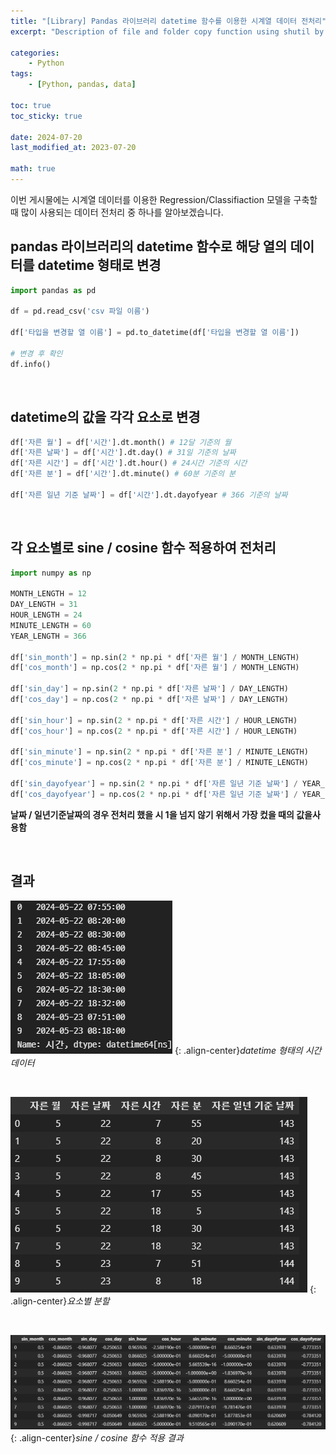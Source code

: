 ```yaml
---
title: "[Library] Pandas 라이브러리 datetime 함수를 이용한 시계열 데이터 전처리"
excerpt: "Description of file and folder copy function using shutil by Junhyuns"

categories:
    - Python
tags:
    - [Python, pandas, data]

toc: true
toc_sticky: true

date: 2024-07-20
last_modified_at: 2023-07-20

math: true
---
```


이번 게시물에는 시계열 데이터를 이용한 Regression/Classifiaction 모델을 구축할때 많이 사용되는 데이터 전처리 중 하나를 알아보겠습니다.

## pandas 라이브러리의 datetime 함수로 해당 열의 데이터를 datetime 형태로 변경

```python
import pandas as pd

df = pd.read_csv('csv 파일 이름')

df['타입을 변경할 열 이름'] = pd.to_datetime(df['타입을 변경할 열 이름'])

# 변경 후 확인
df.info()
```
<br>

## datetime의 값을 각각 요소로 변경

```python
df['자른 월'] = df['시간'].dt.month() # 12달 기준의 월
df['자른 날짜'] = df['시간'].dt.day() # 31일 기준의 날짜
df['자른 시간'] = df['시간'].dt.hour() # 24시간 기준의 시간
df['자른 분'] = df['시간'].dt.minute() # 60분 기준의 분

df['자른 일년 기준 날짜'] = df['시간'].dt.dayofyear # 366 기준의 날짜

```

<br>

## 각 요소별로 sine / cosine 함수 적용하여 전처리

```python
import numpy as np

MONTH_LENGTH = 12
DAY_LENGTH = 31
HOUR_LENGTH = 24
MINUTE_LENGTH = 60
YEAR_LENGTH = 366

df['sin_month'] = np.sin(2 * np.pi * df['자른 월'] / MONTH_LENGTH)
df['cos_month'] = np.cos(2 * np.pi * df['자른 월'] / MONTH_LENGTH)

df['sin_day'] = np.sin(2 * np.pi * df['자른 날짜'] / DAY_LENGTH)
df['cos_day'] = np.cos(2 * np.pi * df['자른 날짜'] / DAY_LENGTH)

df['sin_hour'] = np.sin(2 * np.pi * df['자른 시간'] / HOUR_LENGTH)
df['cos_hour'] = np.cos(2 * np.pi * df['자른 시간'] / HOUR_LENGTH)

df['sin_minute'] = np.sin(2 * np.pi * df['자른 분'] / MINUTE_LENGTH)
df['cos_minute'] = np.cos(2 * np.pi * df['자른 분'] / MINUTE_LENGTH)

df['sin_dayofyear'] = np.sin(2 * np.pi * df['자른 일년 기준 날짜'] / YEAR_LENGTH)
df['cos_dayofyear'] = np.cos(2 * np.pi * df['자른 일년 기준 날짜'] / YEAR_LENGTH)
```

**날짜 / 일년기준날짜의 경우 전처리 했을 시 1을 넘지 않기 위해서 가장 컸을 때의 값을사용함**

<br>

## 결과

![img_file](/assets/img/post/timeseris_preprocess/result_1.png)
{: .align-center}*datetime 형태의 시간 데이터*

<br>

![img_file](/assets/img/post/timeseris_preprocess/result_2.png)
{: .align-center}*요소별 분할*


<br>

![img_file](/assets/img/post/timeseris_preprocess/result_3.png)
{: .align-center}*sine / cosine 함수 적용 결과*
